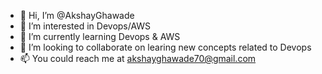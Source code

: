 - 👋 Hi, I’m @AkshayGhawade
- 👀 I’m interested in Devops/AWS
- 🌱 I’m currently learning Devops & AWS
- 💞️ I’m looking to collaborate on learing new concepts related to Devops
- 📫 You could reach me at akshayghawade70@gmail.com

<!---
AkshayGhawade/AkshayGhawade is a ✨ special ✨ repository because its `README.md` (this file) appears on your GitHub profile.
You can click the Preview link to take a look at your changes.
--->
